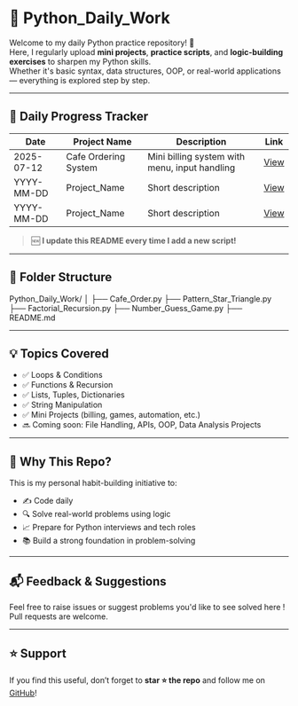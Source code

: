 # 🐍 Python_Daily_Work

Welcome to my daily Python practice repository! 🚀  
Here, I regularly upload **mini projects**, **practice scripts**, and **logic-building exercises** to sharpen my Python skills.  
Whether it's basic syntax, data structures, OOP, or real-world applications — everything is explored step by step.

---

## 📅 Daily Progress Tracker

| Date       | Project Name                  | Description                                      | Link                        |
|------------|-------------------------------|--------------------------------------------------|-----------------------------|
| 2025-07-12 | Cafe Ordering System           | Mini billing system with menu, input handling    | [View](./Cafe_Order.py)     |
| YYYY-MM-DD | Project_Name                  | Short description                                | [View](./filename.py)       |
| YYYY-MM-DD | Project_Name                  | Short description                                | [View](./filename.py)       |

> 🆕 **I update this README every time I add a new script!**

---

## 📂 Folder Structure

Python_Daily_Work/
│
├── Cafe_Order.py
├── Pattern_Star_Triangle.py
├── Factorial_Recursion.py
├── Number_Guess_Game.py
├── README.md


---

## 💡 Topics Covered

- ✅ Loops & Conditions
- ✅ Functions & Recursion
- ✅ Lists, Tuples, Dictionaries
- ✅ String Manipulation
- ✅ Mini Projects (billing, games, automation, etc.)
- 🔜 Coming soon: File Handling, APIs, OOP, Data Analysis Projects

---

## 🧠 Why This Repo?

This is my personal habit-building initiative to:
- ✍️ Code daily
- 🔍 Solve real-world problems using logic
- 📈 Prepare for Python interviews and tech roles
- 📚 Build a strong foundation in problem-solving

---

## 📬 Feedback & Suggestions

Feel free to raise issues or suggest problems you'd like to see solved here ! 
Pull requests are welcome.

---

## ⭐ Support

If you find this useful, don’t forget to **star ⭐ the repo** and follow me on [GitHub](https://github.com/PushpkarRoy)!

